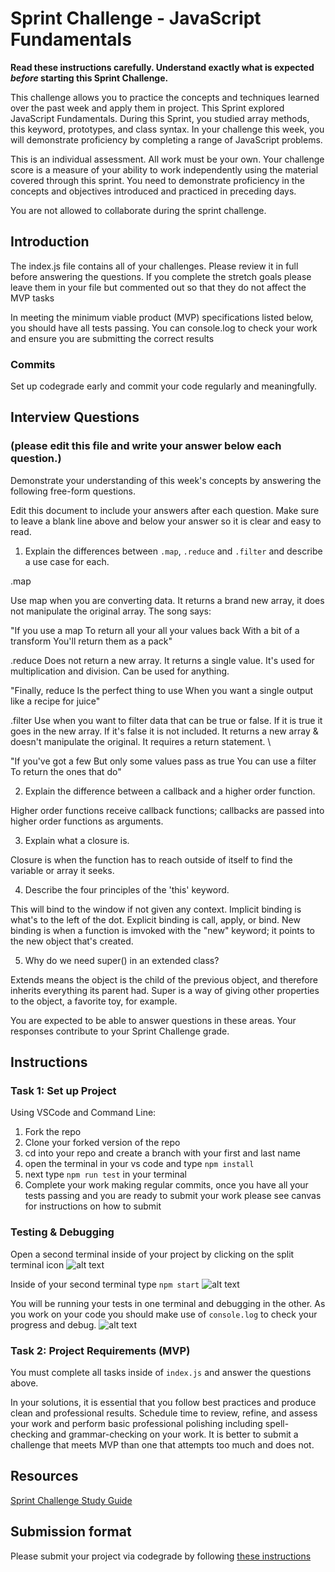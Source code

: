 # Sprint Challenge - JavaScript Fundamentals

**Read these instructions carefully. Understand exactly what is expected _before_ starting this Sprint Challenge.**

This challenge allows you to practice the concepts and techniques learned over the past week and apply them in project. This Sprint explored JavaScript Fundamentals. During this Sprint, you studied array methods, this keyword, prototypes, and class syntax. In your challenge this week, you will demonstrate proficiency by completing a range of JavaScript problems.

This is an individual assessment. All work must be your own. Your challenge score is a measure of your ability to work independently using the material covered through this sprint. You need to demonstrate proficiency in the concepts and objectives introduced and practiced in preceding days.

You are not allowed to collaborate during the sprint challenge. 

## Introduction

The index.js file contains all of your challenges. Please review it in full before answering the questions. If you complete the stretch goals please leave them in your file but commented out so that they do not affect the MVP tasks 

In meeting the minimum viable product (MVP) specifications listed below, you should have all tests passing. You can console.log to check your work and ensure you are submitting the correct results 

### Commits

Set up codegrade early and commit your code regularly and meaningfully. 

## Interview Questions
### (please edit this file and write your answer below each question.)
Demonstrate your understanding of this week's concepts by answering the following free-form questions.

Edit this document to include your answers after each question. Make sure to leave a blank line above and below your answer so it is clear and easy to read.


1. Explain the differences between `.map`, `.reduce` and `.filter` and describe a use case for each. 

.map 

Use map when you are converting data. It returns a brand new array, it does not manipulate the original array. The song says:

"If you use a map
To return all your all your values back
With a bit of a transform
You'll return them as a pack"

.reduce Does not return a new array. It returns a single value. It's used for multiplication and division. Can be used for anything.

"Finally, reduce
Is the perfect thing to use
When you want a single output
like a recipe for juice"


.filter Use when you want to filter data that can be true or false. If it is true it goes in the new array. If it's false it is not included. It returns a new array & doesn't manipulate the original. It requires a return statement. \

"If you've got a few
But only some values pass as true
You can use a filter
To return the ones that do"


2. Explain the difference between a callback and a higher order function.

Higher order functions receive callback functions; callbacks are passed into higher order functions as arguments.


3. Explain what a closure is.

Closure is when the function has to reach outside of itself to find the variable or array it seeks.

4. Describe the four principles of the 'this' keyword.

This will bind to the window if not given any context.
Implicit binding is what's to the left of the dot.
Explicit binding is call, apply, or bind.
New binding is when a function is imvoked with the "new" keyword; it points to the new object that's created.

5. Why do we need super() in an extended class?

Extends means the object is the child of the previous object, and therefore inherits everything its parent had. Super is a way of giving other properties to the object, a favorite toy, for example.

You are expected to be able to answer questions in these areas. Your responses contribute to your Sprint Challenge grade. 

## Instructions

### Task 1: Set up Project

Using VSCode and Command Line:


1. Fork the repo
2. Clone your forked version of the repo
3. cd into your repo and create a branch with your first and last name
4. open the terminal in your vs code and type `npm install`
5. next type `npm run test` in your terminal
6. Complete your work making regular commits, once you have all your tests passing and you are ready to submit your work please see canvas for instructions on how to submit

### Testing & Debugging

Open a second terminal inside of your project by clicking on the split terminal icon
![alt text](assets/split_terminal.png "Split Terminal")

Inside of your second terminal type `npm start` 
![alt text](assets/npm_start.png "type npm start")

You will be running your tests in one terminal and debugging in the other. As you work on your code you should make use of `console.log` to check your progress and debug.
![alt text](assets/tests_debug_terminal_final.png "your terminal should look like this")

### Task 2: Project Requirements (MVP)

You must complete all tasks inside of `index.js` and answer the questions above.

In your solutions, it is essential that you follow best practices and produce clean and professional results. Schedule time to review, refine, and assess your work and perform basic professional polishing including spell-checking and grammar-checking on your work. It is better to submit a challenge that meets MVP than one that attempts too much and does not.

## Resources
 
 [Sprint Challenge Study Guide](https://www.notion.so/lambdaschool/Unit-1-Sprint-3-Study-Guide-033a9a00659a4ef98c12eb97e49a6110)

## Submission format

Please submit your project via codegrade by following [these instructions](https://www.notion.so/lambdaschool/Submitting-an-assignment-via-Code-Grade-A-Step-by-Step-Walkthrough-07bd65f5f8364e709ecb5064735ce374)

